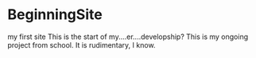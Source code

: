 # BeginningSite
my first site
This is the start of my....er....developship?
This is my ongoing project from school. It is rudimentary, I know. 
